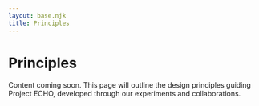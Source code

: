 ```yaml
---
layout: base.njk
title: Principles
---
```


# Principles

<p>Content coming soon. This page will outline the design principles guiding Project ECHO, developed through our experiments and collaborations.</p>
